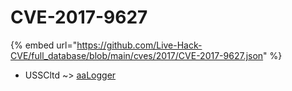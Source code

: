 # CVE-2017-9627
{% embed url="https://github.com/Live-Hack-CVE/full_database/blob/main/cves/2017/CVE-2017-9627.json" %}

* USSCltd ~> [aaLogger](https://www.alice-snow.ru/2017/database/cve-2017-9627/aalogger-usscltd)